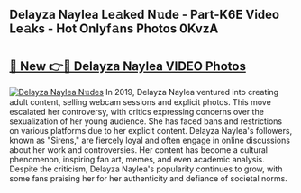 ## Delayza Naylea Le𝚊ked N𝚞de - Part-K6E Video Le𝚊ks - Hot Onlyf𝚊ns Photos 0KvzA

# <h2><a href="http://ab4233.deff.icu/?id=Delayza+Naylea">🔗 New 👉🔴 Delayza Naylea VIDEO Photos</a></h2>

[![Delayza Naylea N𝚞des](https://i.imgur.com/rIISA9y.gif)](http://ab4233.deff.icu/?id=Delayza+Naylea)
In 2019, Delayza Naylea ventured into creating adult content, selling webcam sessions and explicit photos. This move escalated her controversy, with critics expressing concerns over the sexualization of her young audience. She has faced bans and restrictions on various platforms due to her explicit content. Delayza Naylea's followers, known as "Sirens," are fiercely loyal and often engage in online discussions about her work and controversies. Her content has become a cultural phenomenon, inspiring fan art, memes, and even academic analysis. Despite the criticism, Delayza Naylea's popularity continues to grow, with some fans praising her for her authenticity and defiance of societal norms.

